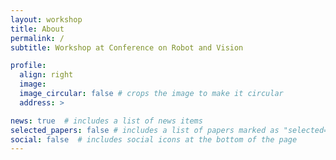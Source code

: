 ```yaml
---
layout: workshop
title: About
permalink: /
subtitle: Workshop at Conference on Robot and Vision

profile:
  align: right
  image: 
  image_circular: false # crops the image to make it circular
  address: >

news: true  # includes a list of news items
selected_papers: false # includes a list of papers marked as "selected={true}"
social: false  # includes social icons at the bottom of the page
---
```


